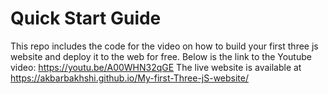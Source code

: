 # Quick Start Guide
This repo includes the code for the video on how to build your first three js website and deploy it to the web for free. Below is the link to the Youtube video:
https://youtu.be/A00WHN32qGE
The live website is available at https://akbarbakhshi.github.io/My-first-Three-jS-website/